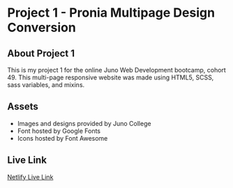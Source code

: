 # Project 1 - Pronia Multipage Design Conversion
## About Project 1
This is my project 1 for the online Juno Web Development bootcamp, cohort 49. This multi-page responsive website was made using HTML5, SCSS, sass variables, and mixins. 
## Assets
- Images and designs provided by Juno College
- Font hosted by Google Fonts
- Icons hosted by Font Awesome
## Live Link
[Netlify Live Link](https://emmaclarkeproject1.netlify.app/)

